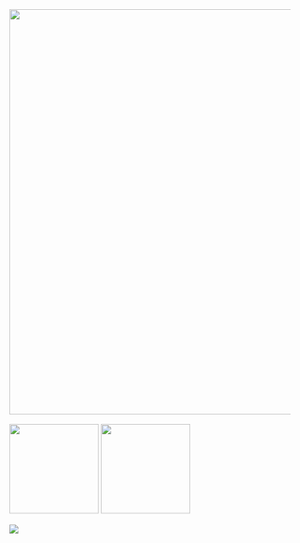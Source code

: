 <div>
  <img width="725px" src="https://github-profile-summary-cards.vercel.app/api/cards/profile-details?username=chou-dai&include_all_commits=true&count_private=true&count_private=true&theme=github_dark" />
</div>

<br>

<div align="left">
  <img height="160px" src="https://github-readme-stats-44j0xm7qr-chou-dai.vercel.app/api?username=chou-dai&show_icons=true&include_all_commits=true&count_private=true&theme=github_dark" />
  <img height="160px" src="https://github-readme-stats.vercel.app/api/top-langs/?username=chou-dai&layout=compact&theme=github_dark" />
</div>

<br>

<div>
  <img src="https://github-profile-trophy-o1p7.vercel.app/?username=chou-dai&theme=darkhub&column=7&include_all_commits=true&count_private=true" />
</div>

